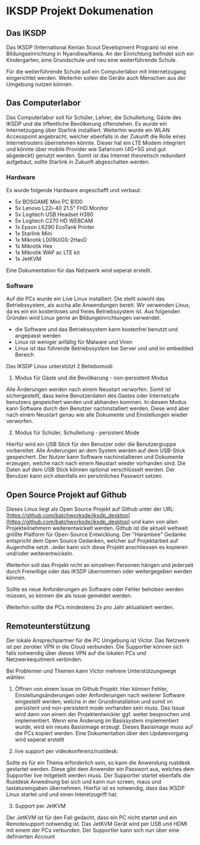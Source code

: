 # IKSDP Projekt Dokumenation

## Das IKSDP

Das IKSDP (International Kenian Scout Development Program) ist eine Bildungseinrichtung in Nyandiwa/Kenia. An der Einrichtung befindet sich ein Kindergarten, eine Grundschule und neu eine weiterführende Schule. 

Für die weiterführende Schule soll ein Computerlabor mit Internetzugang eingerichtet werden. Weiterhin sollen die Geräte auch Menschen aus der Umgebung nutzen können.

## Das Computerlabor

Das Computerlabor soll für Schüler, Lehrer, die Schulleitung, Gäste des IKSDP und die öffentliche Bevölkerung offenstehen. Es wurde ein Internetzugang über Starlink installiert. Weiterhin wurde ein WLAN Accesspoint angebracht, welcher ebenfalls in der Zukunft die Rolle eines Internetrouters übernehmen könnte. Dieser hat ein LTE Modem integriert und könnte über mobile Provider wie Safaricom (4G+5G sind gut abgedeckt) genutzt werden. Somit ist das Internet theoretisch redundant aufgebaut, sollte Starlink in Zukunft abgeschalten werden.

### Hardware
Es wurde folgende Hardware angeschafft und verbaut:

- 5x BOSGAME Mini PC B100
- 5x Lenovo L22i-40 21.5" FHD Monitor
- 5x Logitech USB Headset H390 
- 5x Logitech C270 HD WEBCAM 
- 1x Epson L6290 EcoTank Printer 
- 1x Starlink Mini
- 1x Mikrotik L009UiGS-2HaxD
- 1x Mikrotik Hex 
- 1x Mikrotik WAP ac LTE kit
- 1x JetKVM

Eine Dokumentation für das Netzwerk wird seperat erstellt.

### Software

Auf die PCs wurde ein Live Linux installiert. Die stellt sowohl das Betriebssystem, als aucha alle Anwendungen bereit. Wir verwenden Linux, da es ein ein kostenloses und freies Betriebssystem ist. Aus folgenden Gründen wird Linux gerne an Bildungeinrichtungen verwendet.
- die Software und das Betriebssystem kann kostenfrei benutzt und angepasst werden
- Linux ist weniger anfällig für Malware und Viren
- Linux ist das führende Betriebssystem bei Server und und im embedded Bereich

Das IKSDP Linux unterstützt 2 Betiebsmodi:
1. Modus für Gäste und die Bevölkerung - non-persistent Modus

Alle Änderungen werden nach einem Neustart verworfen. Somit ist sichergestellt, dass keine Benutzerdaten des Gastes oder Internetcafe benutzers gespeichert werden und abhanden kommen.
In diesem Modus kann Software durch den Benutzer nachinstalliert werden. Diese wird aber nach einem Neustart genau wie alle Dokumente und Einstellungen wieder verworfen.

2. Modus für Schüler, Schulleitung - persistent Mode

Hierfür wird ein USB Stick für den Benutzer oder die Benutzergruppe vorbereitet. Alle Änderungen an dem System werden auf dem USB-Stick gespeichert. Der Nutzer kann Software nachinstallieren und Dokumente erzeugen, welche nach nach einem Neustart wieder vorhanden sind.
Die Daten auf dem USB Stick können optional verschlüsselt werden. Der Benutzer kann sich ebenfalls ein persönliches Passwort setzen.

## Open Source Projekt auf Github
 
Dieses Linux liegt als Open Source Projekt auf Github unter der URL: [https://github.com/batchworksde/iksdp_desktop](https://github.com/batchworksde/iksdp_desktop) und kann von allen Projekteilnehmern weiterentwickelt werden. Github ist die aktuell weltweit größte Platform für Open-Source Entwicklung. Der "Harambee" Gedanke entspricht dem Open Source Gedanken, welcher auf Projektarbeit auf Augenhöhe setzt. Jeder kann sich diese Projekt anschliessen es kopieren und/oder weiterentwickeln.

Weiterhin soll das Projekt nicht an einzelnen Personen hängen und jederzeit durch Freiwillige oder das IKSDP übernommen oder weitergegeben werden können.

Sollte es neue Anforderungen an Software oder Fehler behoben werden müssen, so können die als Issue gemeldet werden. 

Weiterhin sollte die PCs mindestens 2x pro Jahr aktualisiert werden.

## Remoteunterstützung

Der lokale Ansprechpartner für die PC Umgebung ist Victor. Das Netzwerk ist per zerotier VPN in die Cloud verbunden. Die Supportler können sich falls notwendig über dieses VPN auf die lokalen PCs und Netzwerkequitment verbinden.

Bei Problemen und Themen kann Victor mehrere Unterstützungwege wählen:

1. Öffnen von einem Issue im Github Projekt: Hier können Fehler, Einstellungsänderungen oder Anforderungen nach weiterer Software eingestellt werden, welche in der Grundinstallation und somit im persistent und non-persistent mode vorhanden sein muss.
Das Issue wird dann von einem der Projektentwickler ggf. weiter besprochen und implementiert. Wenn eine Änderung im Basissystem implementiert wurde, wird ein neues Basisimage erzeugt. Dieses Basisimage muss auf die PCs kopiert werden. Eine Dokumentation über den Updatevorgang wird seperat erstellt

2. live support per videokonferenz/rustdesk:

Sollte es für ein Thema erforderlich sein, so kann die Anwendung rustdesk gestartet werden. Diese gibt dem Anwender ein Passwort aus, welches dem Supportler live mitgeteilt werden muss.
Der Supportler startet ebenfalls die Rustdesk Anwednung bei sich und kann nun screen, maus und tastatureingaben übernehmen. 
Hierfür ist es notwendig, dass das IKSDP Linux startet und und einen Interetzugriff hat.

3. Support per JetKVM

Der JetKVM ist für den Fall gedacht, dass ein PC nicht startet und ein Remotesupport notwendig ist. Das JetKVM Gerät wird per USB und HDMI mit einem der PCs verbunden. Der Supportler kann sich nun über eine definierten Account  